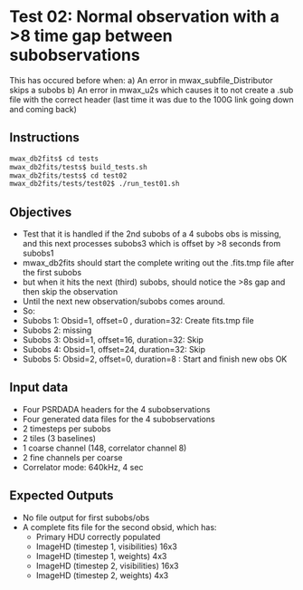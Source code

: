 # Test 02: Normal observation with a >8 time gap between subobservations

This has occured before when:
a) An error in mwax_subfile_Distributor skips a subobs
b) An error in mwax_u2s which causes it to not create a .sub file with the correct header (last time it was due to the 100G link going down and coming back)

## Instructions

```bash
mwax_db2fits$ cd tests
mwax_db2fits/tests$ build_tests.sh
mwax_db2fits/tests$ cd test02
mwax_db2fits/tests/test02$ ./run_test01.sh
```

## Objectives

* Test that it is handled if the 2nd subobs of a 4 subobs obs is missing, and this next processes subobs3 which is offset by >8 seconds from subobs1
* mwax_db2fits should start the complete writing out the .fits.tmp file after the first subobs
* but when it hits the next (third) subobs, should notice the >8s gap and then skip the observation
* Until the next new observation/subobs comes around.
* So:
* Subobs 1: Obsid=1, offset=0 , duration=32: Create fits.tmp file
* Subobs 2: missing
* Subobs 3: Obsid=1, offset=16, duration=32: Skip
* Subobs 4: Obsid=1, offset=24, duration=32: Skip
* Subobs 5: Obsid=2, offset=0,  duration=8 : Start and finish new obs OK

## Input data

* Four PSRDADA headers for the 4 subobservations
* Four generated data files for the 4 subobservations
* 2 timesteps per subobs
* 2 tiles (3 baselines)
* 1 coarse channel (148, correlator channel 8)
* 2 fine channels per coarse
* Correlator mode: 640kHz, 4 sec

## Expected Outputs

* No file output for first subobs/obs
* A complete fits file for the second obsid, which has:
  * Primary HDU correctly populated
  * ImageHD (timestep 1, visibilities) 16x3  
  * ImageHD (timestep 1, weights) 4x3
  * ImageHD (timestep 2, visibilities) 16x3
  * ImageHD (timestep 2, weights) 4x3

